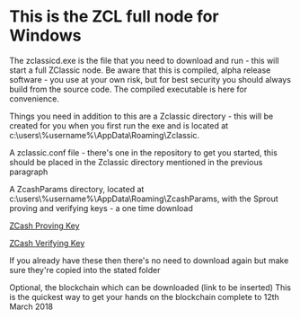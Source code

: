 # This is the ZCL full node for Windows

The zclassicd.exe is the file that you need to download and run - this will start a full ZClassic node. Be aware that this is compiled, alpha release software - you use at your own risk, but for best security you should always build from the source code. The compiled executable is here for convenience.

Things you need in addition to this are a Zclassic directory - this will be created for you when you first run the exe and is located at c:\users\\%username%\AppData\Roaming\Zclassic.

A zclassic.conf file - there's one in the repository to get you started, this should be placed in the Zclassic directory mentioned in the previous paragraph

A ZcashParams directory, located at c:\users\\%username%\AppData\Roaming\ZcashParams, with the Sprout proving and verifying keys - a one time download 

[ZCash Proving Key](https://z.cash/downloads/sprout-proving.key)

[ZCash Verifying Key](https://z.cash/downloads/sprout-verifying.key)

If you already have these then there's no need to download again but make sure they're copied into the stated folder

Optional, the blockchain which can be downloaded (link to be inserted) This is the quickest way to get your hands on the blockchain complete to 12th March 2018
